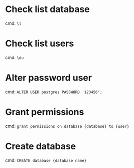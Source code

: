 # Check list database
cmd: `\l`
# Check list users
cmd: `\du`
# Alter password user
cmd: `ALTER USER postgres PASSWORD '123456';`
# Grant permissions
cmd: `grant permissions on database {database} to {user}`
# Create database
cmd: `CREATE database {database name}`
